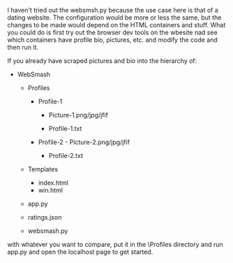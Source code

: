 I haven't tried out the websmsh.py because the use case here is that of a dating website. The configuration would be more or less the same, but the changes to be made would depend on the HTML containers and stuff. What you could do is first try out the browser dev tools on the wbesite nad see which containers have profile bio, pictures, etc. and modify the code and then run it. 

If you already have scraped pictures and bio into the hierarchy of:
- WebSmash
    - Profiles
        - Profile-1
          - Picture-1.png/jpg/jfif
  
          - Profile-1.txt
         
         - Profile-2
          - Picture-2.png/jpg/jfif
           
           - Profile-2.txt
  
    - Templates
        - index.html
        - win.html
    
    - app.py
    
    - ratings.json
    
    - websmash.py
    

with whatever you want to compare, put it in the \Profiles directory and run app.py and open the localhost page to get started.
